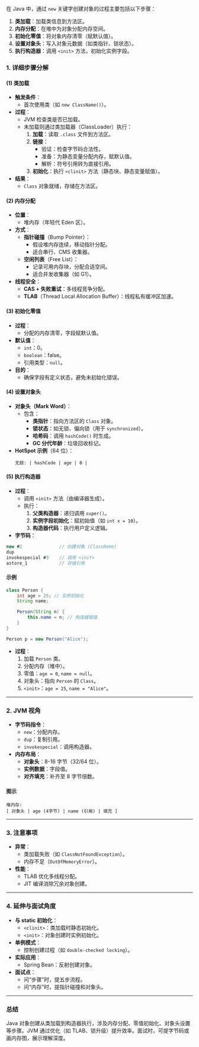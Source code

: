 
在 Java 中，通过 `new` 关键字创建对象的过程主要包括以下步骤：
1. **类加载**：加载类信息到方法区。
2. **内存分配**：在堆中为对象分配内存空间。
3. **初始化零值**：将对象内存清零（赋默认值）。
4. **设置对象头**：写入对象元数据（如类指针、锁状态）。
5. **执行构造器**：调用 `<init>` 方法，初始化实例字段。

### 1. 详细步骤分解
#### (1) 类加载
- **触发条件**：
  - 首次使用类（如 `new ClassName()`）。
- **过程**：
  - JVM 检查类是否已加载。
  - 未加载则通过类加载器（ClassLoader）执行：
    1. **加载**：读取 `.class` 文件到方法区。
    2. **链接**：
       - 验证：检查字节码合法性。
       - 准备：为静态变量分配内存，赋默认值。
       - 解析：符号引用转为直接引用。
    3. **初始化**：执行 `<clinit>` 方法（静态块、静态变量赋值）。
- **结果**：
  - `Class` 对象就绪，存储在方法区。

#### (2) 内存分配
- **位置**：
  - 堆内存（年轻代 Eden 区）。
- **方式**：
  - **指针碰撞**（Bump Pointer）：
    - 假设堆内存连续，移动指针分配。
    - 适合串行、CMS 收集器。
  - **空闲列表**（Free List）：
    - 记录可用内存块，分配合适空间。
    - 适合并发收集器（如 G1）。
- **线程安全**：
  - **CAS + 失败重试**：多线程竞争分配。
  - **TLAB**（Thread Local Allocation Buffer）：线程私有缓冲区加速。

#### (3) 初始化零值
- **过程**：
  - 分配的内存清零，字段赋默认值。
- **默认值**：
  - `int`：0。
  - `boolean`：false。
  - 引用类型：`null`。
- **目的**：
  - 确保字段有定义状态，避免未初始化错误。

#### (4) 设置对象头
- **对象头（Mark Word）**：
  - 包含：
    - **类指针**：指向方法区的 `Class` 对象。
    - **锁状态**：如无锁、偏向锁（用于 `synchronized`）。
    - **哈希码**：调用 `hashCode()` 时生成。
    - **GC 分代年龄**：垃圾回收标记。
- **HotSpot 示例**（64 位）：
  ```
  无锁: | hashCode | age | 0 |
  ```

#### (5) 执行构造器
- **过程**：
  - 调用 `<init>` 方法（由编译器生成）。
  - 执行：
    1. **父类构造器**：递归调用 `super()`。
    2. **实例字段初始化**：赋初始值（如 `int x = 10`）。
    3. **构造器代码**：执行用户定义逻辑。
- **字节码**：
```java
new #2              // 创建对象 (ClassName)
dup
invokespecial #3    // 调用 <init>
astore_1            // 存储引用
```

#### 示例
```java
class Person {
    int age = 25; // 实例初始化
    String name;

    Person(String n) {
        this.name = n; // 构造器赋值
    }
}

Person p = new Person("Alice");
```
- **过程**：
  1. 加载 `Person` 类。
  2. 分配内存（堆中）。
  3. 零值：`age = 0`, `name = null`。
  4. 对象头：指向 `Person` 的 `Class`。
  5. `<init>`：`age = 25`, `name = "Alice"`。

---

### 2. JVM 视角
- **字节码指令**：
  - `new`：分配内存。
  - `dup`：复制引用。
  - `invokespecial`：调用构造器。
- **内存布局**：
  - **对象头**：8-16 字节（32/64 位）。
  - **实例数据**：字段值。
  - **对齐填充**：补齐至 8 字节倍数。

#### 图示
```
堆内存:
[ 对象头 | age (4字节) | name (引用) | 填充 ]
```

---

### 3. 注意事项
- **异常**：
  - 类加载失败（如 `ClassNotFoundException`）。
  - 内存不足（`OutOfMemoryError`）。
- **性能**：
  - TLAB 优化多线程分配。
  - JIT 编译消除冗余对象创建。

---

### 4. 延伸与面试角度
- **与 static 初始化**：
  - `<clinit>`：类加载时静态初始化。
  - `<init>`：对象创建时实例初始化。
- **单例模式**：
  - 控制创建过程（如 `double-checked locking`）。
- **实际应用**：
  - Spring Bean：反射创建对象。
- **面试点**：
  - 问“步骤”时，提五步流程。
  - 问“内存”时，提指针碰撞和对象头。

---

### 总结
Java 对象创建从类加载到构造器执行，涉及内存分配、零值初始化、对象头设置等步骤。JVM 通过优化（如 TLAB、锁升级）提升效率。面试时，可提字节码或画内存图，展示理解深度。
